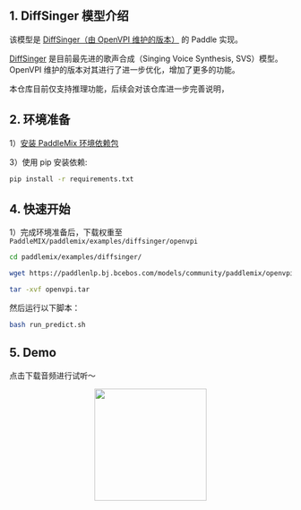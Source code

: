 ## 1. DiffSinger 模型介绍

该模型是 [DiffSinger（由 OpenVPI 维护的版本）](https://github.com/openvpi/DiffSinger) 的 Paddle 实现。

[DiffSinger](https://arxiv.org/abs/2105.02446) 是目前最先进的歌声合成（Singing Voice Synthesis, SVS）模型。OpenVPI 维护的版本对其进行了进一步优化，增加了更多的功能。

本仓库目前仅支持推理功能，后续会对该仓库进一步完善说明，


## 2. 环境准备

1）[安装 PaddleMix 环境依赖包](https://github.com/PaddlePaddle/PaddleMIX/tree/b4f97ff859e1964c839fc5fab94f7ba63b1e5959?tab=readme-ov-file#%E5%AE%89%E8%A3%85)

3）使用 pip 安装依赖:
   ```bash
   pip install -r requirements.txt
   ```

## 4. 快速开始
1）完成环境准备后，下载权重至`PaddleMIX/paddlemix/examples/diffsinger/openvpi`
```bash
cd paddlemix/examples/diffsinger/

wget https://paddlenlp.bj.bcebos.com/models/community/paddlemix/openvpi.tar

tar -xvf openvpi.tar

```

然后运行以下脚本：

```bash
bash run_predict.sh
```


## 5. Demo
点击下载音频进行试听～
<div align = "center">
  <thead>
  </thead>
  <tbody>
   <tr>
      <td align = "center">
      <a href="https://paddlenlp.bj.bcebos.com/models/community/paddlemix/audio/00_我多想说再见啊.wav" rel="nofollow">
            <img align="center" src="https://user-images.githubusercontent.com/20476674/209344877-edbf1c24-f08d-4e3b-88a4-a27e1fd0a858.png" width="200 style="max-width: 100%;"></a><br>
      </td>
    </tr>
  </tbody>
</div>
</details>
